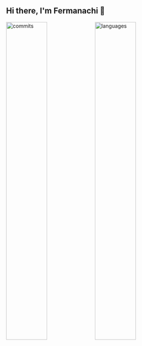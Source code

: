 ## Hi there, I'm Fermanachi 👋
<img alt="commits" width="47%" src="https://github-readme-stats.vercel.app/api?username=mpreterer&show_icons=true" />
<img alt="languages" width="47%" src="https://github-readme-stats.vercel.app/api/wakatime?username=ffflabs" />
<!--
**mpreterer/mpreterer** is a ✨ _special_ ✨ repository because its `README.md` (this file) appears on your GitHub profile.

Here are some ideas to get you started:

- 🔭 I’m currently working on ...
- 🌱 I’m currently learning ...
- 👯 I’m looking to collaborate on ...
- 🤔 I’m looking for help with ...
- 💬 Ask me about ...
- 📫 How to reach me: ...
- 😄 Pronouns: ...
- ⚡ Fun fact: ...
-->
